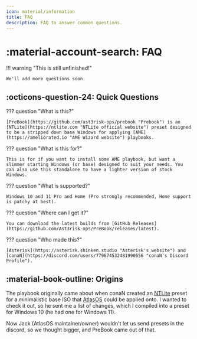 ```yaml
---
icon: material/information
title: FAQ
description: FAQ to answer common questions.
---
```

# :material-account-search: FAQ

!!! warning "This is still unfinished!"

    We'll add more questions soon.

## :octicons-question-24: Quick Questions

??? question "What is this?"
   
    [PreBook](https://github.com/ast3risk-ops/prebook "Prebook") is an [NTLite](https://ntlite.com "NTLite official website") preset designed to be a stripped down base Windows for applying [AME](https://ameliorated.io "AME Wizard website") playbooks.
??? question "What is this for?"

    This is for if you want to install some AME playbook, but want a slimmer starting Windows (or base) designed to suit your needs. You can also use this standalone to have a lighter version of stock Windows.
??? question "What is supported?"

    Windows 10 and 11 Pro and Home (Pro strongly recommended, Home support is patchy at best).
??? question "Where can I get it?"

    You can download the latest builds from [GitHub Releases](https://github.com/Ast3risk-ops/PreBook/releases/latest).
??? question "Who made this?"

    [Asterisk](https://asterisk.shinken.studio "Asterisk's website") and [conaN](https://discord.com/users/779674532481990656 "conaN's Discord Profile").

## :material-book-outline: Origins

The playbook originally came about when conaN created an [NTLite](https://ntlite.com) preset for a minimalistic base ISO that [AtlasOS](https://atlasos.net "Hi Jack!") could be applied onto. I wanted to check it out, so he sent me a list of changes, which I compiled into a preset for Windows 10 (he had one for Windows 11).

Now Jack (AtlasOS maintainer/owner) wouldn't let us send presets in the discord, so we thought bigger, and PreBook came out of that.
